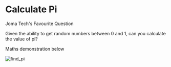 # Calculate Pi
Joma Tech's Favourite Question

Given the ability to get random numbers between 0 and 1, can you calculate the value of pi?

Maths demonstration below

![find_pi](https://user-images.githubusercontent.com/89391012/140122523-16a51d8c-5dbb-4eec-8262-ec22d65e3a83.jpeg)
